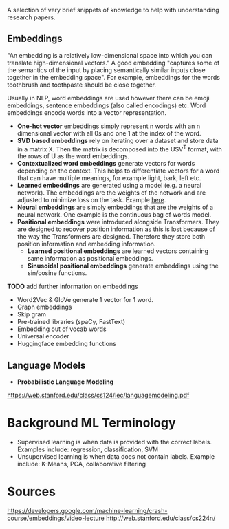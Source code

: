 A selection of very brief snippets of knowledge to help with understanding research papers. 

## Embeddings

"An embedding is a relatively low-dimensional space into which you can translate high-dimensional vectors." 
A good embedding "captures some of the semantics of the input by placing semantically similar inputs close together in the embedding space".
For example, embeddings for the words toothbrush and toothpaste should be close together.

Usually in NLP, word embeddings are used however there can be emoji embeddings, sentence embeddings (also called encodings) etc. 
Word embeddings encode words into a vector representation.

* **One-hot vector** embeddings simply represent n words with an n dimensional vector with all 0s and one 1 at the index of the word.
* **SVD based embeddings** rely on iterating over a dataset and store data in a matrix X. 
Then the matrix is decomposed into the USV<sup>T</sup> format, with the rows of U as the word embeddings.
* **Contextualized word embeddings** generate vectors for words depending on the context. 
This helps to differentiate vectors for a word that can have multiple meanings, for example light, bark, left etc.
* **Learned embeddings** are generated using a model (e.g. a neural network). 
The embeddings are the weights of the network and are adjusted to minimize loss on the task. Example [here](https://colab.research.google.com/notebooks/mlcc/intro_to_sparse_data_and_embeddings.ipynb).
* **Neural embeddings** are simply embeddings that are the weights of a neural network. One example is the continuous bag of words model.
* **Positional embeddings** were introduced alongside Transformers. 
They are designed to recover position information as this is lost because of the way the Transformers are designed.
Therefore they store both position information and embedding information.
  * **Learned positional embeddings** are learned vectors containing same information as positional embeddings.
  * **Sinusoidal positional embeddings** generate embeddings using the sin/cosine functions. 
  
**TODO** add further information on embeddings
* Word2Vec & GloVe generate 1 vector for 1 word.
* Graph embeddings
* Skip gram
* Pre-trained libraries (spaCy, FastText)
* Embedding out of vocab words
* Universal encoder
* Huggingface embedding functions


## Language Models

* **Probabilistic Language Modeling** 

https://web.stanford.edu/class/cs124/lec/languagemodeling.pdf

# Background ML Terminology

* Supervised learning is when data is provided with the correct labels. Examples include: regression, classification, SVM
* Unsupervised learning is when data does not contain labels. Example include: K-Means, PCA, collaborative filtering


# Sources

https://developers.google.com/machine-learning/crash-course/embeddings/video-lecture
http://web.stanford.edu/class/cs224n/
